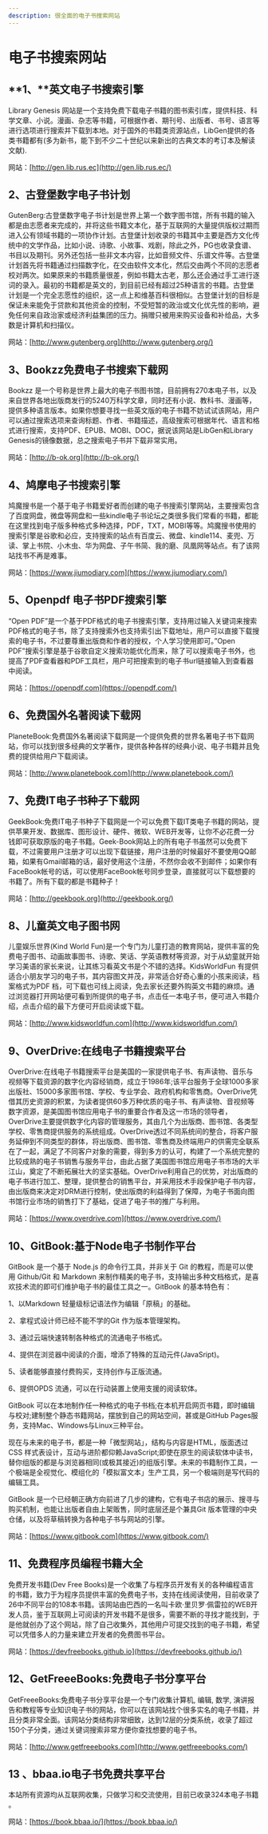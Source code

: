 ```yaml
---
description: 很全面的电子书搜索网站
---
```


# 电子书搜索网站

## **1、**英文电子书搜索引擎

Library Genesis 网站是一个支持免费下载电子书籍的图书索引库，提供科技、科学文章、小说。漫画、杂志等书籍，可根据作者、期刊号、出版者、书号、语言等进行选项进行搜索并下载到本地。对于国外的书籍类资源站点，LibGen提供的各类书籍都有\(多为新书，能下到不少二十世纪以来新出的古典文本的考订本及解读文献\).

网站：[http://gen.lib.rus.ec](http://gen.lib.rus.ec/)

## **2、古登堡数字电子书计划**

GutenBerg:古登堡数字电子书计划是世界上第一个数字图书馆，所有书籍的输入都是由志愿者来完成的，并将这些书籍文本化，基于互联网的大量提供版权过期而进入公有领域书籍的一项协作计划。古登堡计划收录的书籍其中主要是西方文化传统中的文学作品，比如小说、诗歌、小故事、戏剧，除此之外，PG也收录食谱、书目以及期刊。另外还包括一些非文本内容，比如音频文件、乐谱文件等。古登堡计划首先将书籍通过扫描数字化，在交由软件文本化，然后交由两个不同的志愿者校对两次。如果原来的书籍质量很差，例如书籍太古老，那么还会通过手工进行逐词的录入。最初的书籍都是英文的，到目前已经有超过25种语言的书籍。古登堡计划是一个完全志愿性的组织，这一点上和维基百科很相似。古登堡计划的目标是保证未来能免于贷款和其他资金的控制，不受短暂的政治或文化优先性的影响，避免任何来自政治家或经济利益集团的压力。捐赠只被用来购买设备和补给品，大多数是计算机和扫描仪。

网站：[http://www.gutenberg.org](http://www.gutenberg.org/)

## **3、Bookzz免费电子书搜索下载网**

Bookzz 是一个号称是世界上最大的电子书图书馆，目前拥有270本电子书，以及来自世界各地出版商发行的5240万科学文章，同时还有小说、教科书、漫画等，提供多种语言版本。如果你想要寻找一些英文版的电子书籍不妨试试该网站，用户可以通过搜索选项来查询标题、作者、书籍描述，高级搜索可根据年代、语言和格式进行搜索，支持PDF、EPUB、MOBI、DOC，据说该网站是LibGen和Library Genesis的镜像数据，总之搜索电子书并下载非常实用。

网站：[http://b-ok.org](http://b-ok.org/)

## **4、鸠摩电子书搜索引擎**

鸠魔搜书是一个基于电子书籍爱好者而创建的电子书搜索引擎网站，主要搜索包含了百度网盘，微盘等网盘和一些kindle电子书论坛之类很多我们常看的书籍，都能在这里找到电子版多种格式多种选择，PDF，TXT，MOBI等等。鸠魔搜书使用的搜索引擎是谷歌和必应，支持搜索的站点有百度云、微盘、kindle114、麦兜、万读、掌上书院、小木虫、华为网盘、子午书简、我的磨、凤凰网等站点。有了该网站找书不再是难事。

网站：[https://www.jiumodiary.com](https://www.jiumodiary.com/)

## **5、Openpdf 电子书PDF搜索引擎**

“Open PDF”是一个基于PDF格式的电子书搜索引擎，支持用过输入关键词来搜索PDF格式的电子书，除了支持搜索外也支持索引出下载地址，用户可以直接下载搜索的电子书，不过要尊重出版商和作者的授权，个人学习使用即可。”Open PDF”搜索引擎是基于谷歌自定义搜索功能优化而来，除了可以搜索电子书外，也提高了PDF查看器和PDF工具栏，用户可把搜索到的电子书url链接输入到查看器中阅读。

网站：[https://openpdf.com](https://openpdf.com/)

## **6、免费国外名著阅读下载网**

PlaneteBook:免费国外名著阅读下载网是一个提供免费的世界名著电子书下载网站，你可以找到很多经典的文学著作，提供各种各样的经典小说、电子书籍并且免费的提供给用户下载阅读。

网站：[http://www.planetebook.com](http://www.planetebook.com/)

## **7、免费IT电子书种子下载网**

GeekBook:免费IT电子书种子下载网是一个可以免费下载IT类电子书籍的网站，提供苹果开发、数据库、图形设计、硬件、微软、WEB开发等，让你不必花费一分钱即可获取原版的电子书籍。Geek-Book网站上的所有电子书虽然可以免费下载，不过需要用户注册才可以出现下载链接，用户注册的时候最好不要使用QQ邮箱，如果有Gmail邮箱的话，最好使用这个注册，不然你会收不到邮件；如果你有FaceBook帐号的话，可以使用FaceBook帐号同步登录，直接就可以下载想要的书籍了。所有下载的都是书籍种子！

网站：[http://geekbook.org](http://geekbook.org/)

## **8、儿童英文电子图书网**

儿童娱乐世界\(Kind World Fun\)是一个专门为儿童打造的教育网站，提供丰富的免费电子图书、动画故事图书、诗歌、笑话、学英语教材等资源，对于从幼童就开始学习美语的家长来说，让其练习看英文书是个不错的选择。KidsWorldFun 有提供适合小朋友学习的电子书，其内容图文并茂，非常适合好奇心重的小孩来阅读，档案格式为PDF 档，可下载也可线上阅读，免去家长还要外购英文书籍的麻烦。通过浏览器打开网站便可看到所提供的电子书，点击任一本电子书，便可进入书籍介绍，点击介绍的最下方便可开启阅读或下载。

网站：[http://www.kidsworldfun.com](http://www.kidsworldfun.com/)

## **9、OverDrive:在线电子书籍搜索平台**

OverDrive:在线电子书籍搜索平台是美国的一家提供电子书、有声读物、音乐与视频等下载资源的数字化内容经销商，成立于1986年;该平台服务于全球1000多家出版社、15000多家图书馆、学校、专业学会、政府机构和零售商。OverDrive凭借其历史资源的积累，为读者提供60多万种优质的电子书、有声读物、音视频等数字资源，是美国图书馆应用电子书的重要合作者及这一市场的领导者，OverDrive主要提供数字化内容的管理服务，其由几个为出版商、图书馆、各类型学校、零售商提供服务的系统组成。OverDrive透过不同系统间的整合，将客户服务延伸到不同类型的群体，将出版商、图书馆、零售商及终端用户的供需完全联系在了一起，满足了不同客户对象的需要，得到多方的认可，构建了一个系统完整的比较成熟的电子书销售与服务平台，由此占据了美国图书馆应用电子书市场的大半江山，奠定了不断拓展壮大的坚实基础。OverDrive利用自己的优势，对出版商的电子书进行加工、整理，提供整合的销售平台，并采用技术手段保护电子书内容，由出版商来决定对DRM进行控制，使出版商的利益得到了保障，为电子书面向图书馆行业市场的销售打下了基础，促进了电子书的推广与利用。

网站：[https://www.overdrive.com](https://www.overdrive.com/)

## **10、GitBook:基于Node电子书制作平台**

GitBook 是一个基于 Node.js 的命令行工具，并非关于 Git 的教程，而是可以使用 Github/Git 和 Markdown 来制作精美的电子书，支持输出多种文档格式，是喜欢技术流的即可们维护电子书的最佳工具之一。GitBook 的基本特色有：

1、以Markdown 轻量级标记语法作为编辑「原稿」的基础。

2、拿程式设计师已经不能不学的Git 作为版本管理架构。

3、通过云端快速转制各种格式的流通电子书格式。

4、提供在浏览器中阅读的介面，增添了特殊的互动元件\(JavaSript\)。

5、读者能够直接付费购买，支持创作与正版流通。

6、提供OPDS 流通，可以在行动装置上使用支援的阅读软体。

GitBook 可以在本地制作任一种格式的电子书档;在本机开启网页书籍，即时编辑与校对;建制整个静态书籍网站，摆放到自己的网站空间，甚或是GitHub Pages服务，支持Mac、Windows与Linux三种平台。

现在与未来的电子书，都是一种「微型网站」，结构与内容是HTML，版面透过CSS 样式表设计，互动与进阶都仰赖JavaScript;即使在原生的阅读软体中读书，替你组版的都是与浏览器相同\(或极其接近\)的组版引擎。未来的书籍制作工具，一个极端是全视觉化、模组化的「模拟富文本」生产工具，另一个极端则是写代码的编辑工具。

GitBook 是一个已经朝正确方向前进了几步的建构，它有电子书店的展示、搜寻与购买机制，也能让出版者自由上架贩售，同时底层还是个兼具Git 版本管理的中央仓储，以及将草稿转换为各种电子书与网站的引擎。

网站：[https://www.gitbook.com](https://www.gitbook.com/)

## **11、免费程序员编程书籍大全**

免费开发书籍\(Dev Free Books\)是一个收集了与程序员开发有关的各种编程语言的书籍，致力于为程序员提供丰富的免费电子书，支持在线阅读使用，目前收录了26中不同平台的108本书籍。该网站由巴西的一名叫卡欧·里贝罗·佩雷拉的WEB开发人员，鉴于互联网上可阅读的开发书籍不是很多，需要不断的寻找才能找到，于是他就创办了这个网站，除了自己收集外，其他用户可提交找到的电子书籍，希望可以凭借多人的力量来建立开发者的免费图书平台。

网站：[https://devfreebooks.github.io](https://devfreebooks.github.io/)

## **12、GetFreeeBooks:免费电子书分享平台**

GetFreeeBooks:免费电子书分享平台是一个专门收集计算机, 编辑, 数学, 演讲报告和教程等专业知识电子书的网站，你可以在该网站找个很多实名的电子书籍，并且分类非常全面。该网站分类结构非常细致，达到12层的分类系统，收录了超过150个子分类，通过关键词搜索非常方便你查找想要的电子书。

网站：[http://www.getfreeebooks.com](http://www.getfreeebooks.com/)

## **13 、bbaa.io电子书免费共享平台**

本站所有资源均从互联网收集，只做学习和交流使用，目前已收录324本电子书籍 。

网站：[https://book.bbaa.io/](https://book.bbaa.io/)

